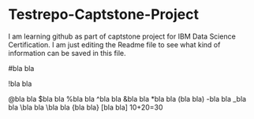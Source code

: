 # Testrepo-Captstone-Project

I am learning github as part of captstone project for IBM Data Science Certification. I am just editing the Readme file to see what kind of information can be saved in this file.

#bla bla

!bla bla

@bla bla
$bla bla
%bla bla
^bla bla
&bla bla
*bla bla
(bla bla)
-bla bla
_bla bla
\bla bla
\\bla bla
{bla bla}
[bla bla]
10+20=30
